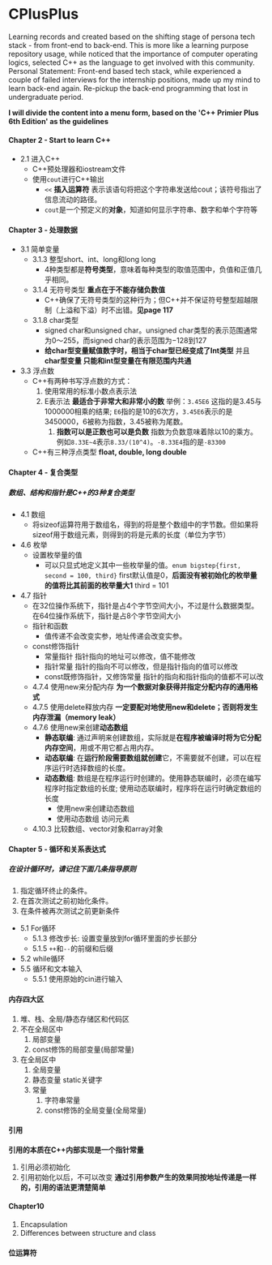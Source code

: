 # CPlusPlus

Learning records and created based on the shifting stage of persona tech stack - from front-end to back-end.
This is more like a learning purpose repository usage, while noticed that the importance of computer operating logics, selected C++ as the language to get involved with this community. Personal Statement: Front-end based tech stack, while experienced a couple of failed interviews for the internship positions, made up my mind to learn back-end again. Re-pickup the back-end programming that lost in undergraduate period.

**I will divide the content into a menu form, based on the 'C++ Primier Plus 6th Edition' as the guidelines**

#### Chapter 2 - Start to learn C++

- 2.1 进入C++
  - C++预处理器和iostream文件
  - 使用`cout`进行C++输出
    - `<<` **插入运算符** 表示该语句将把这个字符串发送给cout；该符号指出了信息流动的路径。
    - `cout`是一个预定义的**对象**，知道如何显示字符串、数字和单个字符等

#### Chapter 3 - 处理数据

- 3.1 简单变量
  - 3.1.3 整型short、int、long和long long
    - 4种类型都是**符号类型**，意味着每种类型的取值范围中，负值和正值几乎相同。
  - 3.1.4 无符号类型 **重点在于不能存储负数值**
    - C++确保了无符号类型的这种行为；但C++并不保证符号整型超越限制（上溢和下溢）时不出错。**见page 117**
  - 3.1.8 char类型
    - signed char和unsigned char。unsigned char类型的表示范围通常为0～255，而signed char的表示范围为−128到127
    - **给char型变量赋值数字时，相当于char型已经变成了Int类型** 并且 **char型变量 只能和int型变量在有限范围内共通**
- 3.3 浮点数
  - C++有两种书写浮点数的方式：
    1. 使用常用的标准小数点表示法
    2. E表示法 **最适合于非常大和非常小的数** 举例：`3.45E6` 这指的是3.45与1000000相乘的结果; `E6`指的是10的6次方，`3.45E6`表示的是3450000，6被称为指数，3.45被称为尾数。
       1. **指数可以是正数也可以是负数** 指数为负数意味着除以10的乘方。例如`8.33E~4`表示`8.33/(10^4)`。`-8.33E4`指的是`-83300`
  - C++有三种浮点类型 **float, double, long double**

#### Chapter 4 - 复合类型

##### 数组、结构和指针是C++的3种复合类型

- 4.1 数组
  - 将sizeof运算符用于数组名，得到的将是整个数组中的字节数。但如果将sizeof用于数组元素，则得到的将是元素的长度（单位为字节）
- 4.6 枚举
  - 设置枚举量的值
    - 可以只显式地定义其中一些枚举量的值。`enum bigstep{first, second = 100, third}` first默认值是0，**后面没有被初始化的枚举量的值将比其前面的枚举量大1** third = 101
- 4.7 指针
  - 在32位操作系统下，指针是占4个字节空间大小，不过是什么数据类型。在64位操作系统下，指针是占8个字节空间大小
  - 指针和函数
    - 值传递不会改变实参，地址传递会改变实参。
  - const修饰指针
    - 常量指针 指针指向的地址可以修改，值不能修改
    - 指针常量 指针的指向不可以修改，但是指针指向的值可以修改
    - const既修饰指针，又修饰常量 指针的指向和指针指向的值都不可以改
  - 4.7.4 使用new来分配内存 **为一个数据对象获得并指定分配内存的通用格式**
  - 4.7.5 使用delete释放内存 **一定要配对地使用new和delete；否则将发生内存泄漏（memory leak）**
  - 4.7.6 使用new来创建**动态数组**
    - **静态联编**: 通过声明来创建数组，实际就是**在程序被编译时将为它分配内存空间**，用或不用它都占用内存。
    - **动态联编**: 在**运行阶段需要数组就创建**它，不需要就不创建，可以在程序运行时选择数组的长度。
    - **动态数组**: 数组是在程序运行时创建的。使用静态联编时，必须在编写程序时指定数组的长度; 使用动态联编时，程序将在运行时确定数组的长度
      - 使用new来创建动态数组
      - 使用动态数组 访问元素
  - 4.10.3 比较数组、vector对象和array对象

#### Chapter 5  - 循环和关系表达式

##### 在设计循环时，请记住下面几条指导原则

1. 指定循环终止的条件。
2. 在首次测试之前初始化条件。
3. 在条件被再次测试之前更新条件

- 5.1 For循环
  - 5.1.3 修改步长: 设置变量放到for循环里面的步长部分
  - 5.1.5 `++`和`--`的前缀和后缀
- 5.2 while循环
- 5.5 循环和文本输入
  - 5.5.1 使用原始的cin进行输入

#### 内存四大区

1. 堆、栈、全局/静态存储区和代码区
2. 不在全局区中
   1. 局部变量
   2. const修饰的局部变量(局部常量)
3. 在全局区中
   1. 全局变量
   2. 静态变量 static关键字
   3. 常量
      1. 字符串常量
      2. const修饰的全局变量(全局常量)

#### 引用

**引用的本质在C++内部实现是一个指针常量**

1. 引用必须初始化
2. 引用初始化以后，不可以改变
**通过引用参数产生的效果同按地址传递是一样的，引用的语法更清楚简单**

#### Chapter10

1. Encapsulation
2. Differences between structure and class

#### 位运算符
